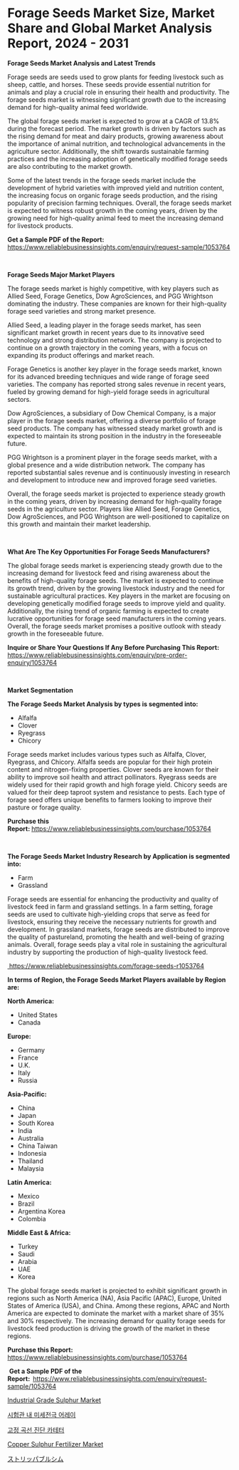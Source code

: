 <p><h1>Forage Seeds Market Size, Market Share and Global Market Analysis Report, 2024 - 2031</h1></p><p><strong>Forage Seeds Market Analysis and Latest Trends</strong></p>
<p><p>Forage seeds are seeds used to grow plants for feeding livestock such as sheep, cattle, and horses. These seeds provide essential nutrition for animals and play a crucial role in ensuring their health and productivity. The forage seeds market is witnessing significant growth due to the increasing demand for high-quality animal feed worldwide.</p><p>The global forage seeds market is expected to grow at a CAGR of 13.8% during the forecast period. The market growth is driven by factors such as the rising demand for meat and dairy products, growing awareness about the importance of animal nutrition, and technological advancements in the agriculture sector. Additionally, the shift towards sustainable farming practices and the increasing adoption of genetically modified forage seeds are also contributing to the market growth.</p><p>Some of the latest trends in the forage seeds market include the development of hybrid varieties with improved yield and nutrition content, the increasing focus on organic forage seeds production, and the rising popularity of precision farming techniques. Overall, the forage seeds market is expected to witness robust growth in the coming years, driven by the growing need for high-quality animal feed to meet the increasing demand for livestock products.</p></p>
<p><strong>Get a Sample PDF of the Report:&nbsp;</strong> <a href="https://www.reliablebusinessinsights.com/enquiry/request-sample/1053764">https://www.reliablebusinessinsights.com/enquiry/request-sample/1053764</a></p>
<p>&nbsp;</p>
<p><strong>Forage Seeds Major Market Players</strong></p>
<p><p>The forage seeds market is highly competitive, with key players such as Allied Seed, Forage Genetics, Dow AgroSciences, and PGG Wrightson dominating the industry. These companies are known for their high-quality forage seed varieties and strong market presence.</p><p>Allied Seed, a leading player in the forage seeds market, has seen significant market growth in recent years due to its innovative seed technology and strong distribution network. The company is projected to continue on a growth trajectory in the coming years, with a focus on expanding its product offerings and market reach.</p><p>Forage Genetics is another key player in the forage seeds market, known for its advanced breeding techniques and wide range of forage seed varieties. The company has reported strong sales revenue in recent years, fueled by growing demand for high-yield forage seeds in agricultural sectors.</p><p>Dow AgroSciences, a subsidiary of Dow Chemical Company, is a major player in the forage seeds market, offering a diverse portfolio of forage seed products. The company has witnessed steady market growth and is expected to maintain its strong position in the industry in the foreseeable future.</p><p>PGG Wrightson is a prominent player in the forage seeds market, with a global presence and a wide distribution network. The company has reported substantial sales revenue and is continuously investing in research and development to introduce new and improved forage seed varieties.</p><p>Overall, the forage seeds market is projected to experience steady growth in the coming years, driven by increasing demand for high-quality forage seeds in the agriculture sector. Players like Allied Seed, Forage Genetics, Dow AgroSciences, and PGG Wrightson are well-positioned to capitalize on this growth and maintain their market leadership.</p></p>
<p>&nbsp;</p>
<p><strong>What Are The Key Opportunities For Forage Seeds Manufacturers?</strong></p>
<p><p>The global forage seeds market is experiencing steady growth due to the increasing demand for livestock feed and rising awareness about the benefits of high-quality forage seeds. The market is expected to continue its growth trend, driven by the growing livestock industry and the need for sustainable agricultural practices. Key players in the market are focusing on developing genetically modified forage seeds to improve yield and quality. Additionally, the rising trend of organic farming is expected to create lucrative opportunities for forage seed manufacturers in the coming years. Overall, the forage seeds market promises a positive outlook with steady growth in the foreseeable future.</p></p>
<p><strong>Inquire or Share Your Questions If Any Before Purchasing This Report:</strong> <a href="https://www.reliablebusinessinsights.com/enquiry/pre-order-enquiry/1053764">https://www.reliablebusinessinsights.com/enquiry/pre-order-enquiry/1053764</a></p>
<p>&nbsp;</p>
<p><strong>Market Segmentation</strong></p>
<p><strong>The Forage Seeds Market Analysis by types is segmented into:</strong></p>
<p><ul><li>Alfalfa</li><li>Clover</li><li>Ryegrass</li><li>Chicory</li></ul></p>
<p><p>Forage seeds market includes various types such as Alfalfa, Clover, Ryegrass, and Chicory. Alfalfa seeds are popular for their high protein content and nitrogen-fixing properties. Clover seeds are known for their ability to improve soil health and attract pollinators. Ryegrass seeds are widely used for their rapid growth and high forage yield. Chicory seeds are valued for their deep taproot system and resistance to pests. Each type of forage seed offers unique benefits to farmers looking to improve their pasture or forage quality.</p></p>
<p><strong>Purchase this Report:&nbsp;</strong><a href="https://www.reliablebusinessinsights.com/purchase/1053764">https://www.reliablebusinessinsights.com/purchase/1053764</a></p>
<p>&nbsp;</p>
<p><strong>The Forage Seeds Market Industry Research by Application is segmented into:</strong></p>
<p><ul><li>Farm</li><li>Grassland</li></ul></p>
<p><p>Forage seeds are essential for enhancing the productivity and quality of livestock feed in farm and grassland settings. In a farm setting, forage seeds are used to cultivate high-yielding crops that serve as feed for livestock, ensuring they receive the necessary nutrients for growth and development. In grassland markets, forage seeds are distributed to improve the quality of pastureland, promoting the health and well-being of grazing animals. Overall, forage seeds play a vital role in sustaining the agricultural industry by supporting the production of high-quality livestock feed.</p></p>
<p><a href="https://www.reliablebusinessinsights.com/forage-seeds-r1053764">&nbsp;https://www.reliablebusinessinsights.com/forage-seeds-r1053764</a></p>
<p><strong>In terms of Region, the Forage Seeds Market Players available by Region are:</strong></p>
<p>
    <p> <strong> North America: </strong>
        <ul>
            <li>United States</li>
            <li>Canada</li>
        </ul>
        </p> 
    <p> <strong> Europe: </strong>
        <ul>
            <li>Germany</li>
            <li>France</li>
            <li>U.K.</li>
            <li>Italy</li>
            <li>Russia</li>
        </ul>
        </p> 
    <p> <strong> Asia-Pacific: </strong>
        <ul>
            <li>China</li>
            <li>Japan</li>
            <li>South Korea</li>
            <li>India</li>
            <li>Australia</li>
            <li>China Taiwan</li>
            <li>Indonesia</li>
            <li>Thailand</li>
            <li>Malaysia</li>
        </ul>
        </p> 
    <p> <strong> Latin America: </strong>
        <ul>
            <li>Mexico</li>
            <li>Brazil</li>
            <li>Argentina Korea</li>
            <li>Colombia</li>
        </ul>
        </p> 
    <p> <strong> Middle East & Africa: </strong>
        <ul>
            <li>Turkey</li>
            <li>Saudi</li>
            <li>Arabia</li>
            <li>UAE</li>
            <li>Korea</li>
        </ul>
    </p>
    </p>
<p><p>The global forage seeds market is projected to exhibit significant growth in regions such as North America (NA), Asia Pacific (APAC), Europe, United States of America (USA), and China. Among these regions, APAC and North America are expected to dominate the market with a market share of 35% and 30% respectively. The increasing demand for quality forage seeds for livestock feed production is driving the growth of the market in these regions.</p></p>
<p><strong>Purchase this Report: </strong><a href="https://www.reliablebusinessinsights.com/purchase/1053764">https://www.reliablebusinessinsights.com/purchase/1053764</a></p>
<p>&nbsp;<strong>Get a Sample PDF of the Report:&nbsp;&nbsp;</strong><a href="https://www.reliablebusinessinsights.com/enquiry/request-sample/1053764">https://www.reliablebusinessinsights.com/enquiry/request-sample/1053764</a></p>
<p><strong></strong></p>
<p><p><a href="https://github.com/marloy8/Market-Research-Report-List-4/blob/main/industrial-grade-sulphur-market.md">Industrial Grade Sulphur Market</a></p><p><a href="https://github.com/wallacBahrtyinger567686/Market-Research-Report-List-2/blob/main/2764217126957.md">시험관 내 미세전극 어레이</a></p><p><a href="https://github.com/AidenReinger/Market-Research-Report-List-1/blob/main/7294608126958.md">고정 곡선 진단 카테터</a></p><p><a href="https://github.com/jodemen/Market-Research-Report-List-3/blob/main/copper-sulphur-fertilizer-market.md">Copper Sulphur Fertilizer Market</a></p><p><a href="https://github.com/klon646/Market-Research-Report-List-1/blob/main/5021032119857.md">ストリッパブルシム</a></p></p>